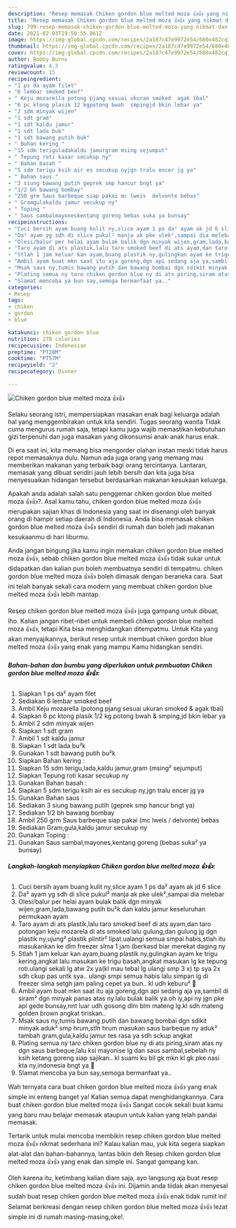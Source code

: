 ```yaml
---
description: "Resep memasak Chiken gordon blue melted moza 👍👍 yang nikmat dan Mudah Dibuat"
title: "Resep memasak Chiken gordon blue melted moza 👍👍 yang nikmat dan Mudah Dibuat"
slug: 799-resep-memasak-chiken-gordon-blue-melted-moza-yang-nikmat-dan-mudah-dibuat
date: 2021-02-03T19:50:55.861Z
image: https://img-global.cpcdn.com/recipes/2a187c47e9972e54/680x482cq70/chiken-gordon-blue-melted-moza-👍👍-foto-resep-utama.jpg
thumbnail: https://img-global.cpcdn.com/recipes/2a187c47e9972e54/680x482cq70/chiken-gordon-blue-melted-moza-👍👍-foto-resep-utama.jpg
cover: https://img-global.cpcdn.com/recipes/2a187c47e9972e54/680x482cq70/chiken-gordon-blue-melted-moza-👍👍-foto-resep-utama.jpg
author: Bobby Burns
ratingvalue: 4.3
reviewcount: 15
recipeingredient:
- "1 ps da ayam filet"
- "6 lembar smoked beef"
- " Keju mozarella potong pjang sesuai ukuran smoked  agak tbal"
- "6 pc ktong plasik 12 kgpotong bwah  smpingjd bkin lebar ya"
- "2 sdm minyak wijen"
- "1 sdt gram"
- "1 sdt kaldu jamur"
- "1 sdt lada buk"
- "1 sdt bawang putih buk"
- " Bahan kering "
- "15 sdm teriguladakaldu jamurgram msing sejumput"
- " Tepung roti kasar secukup ny"
- " Bahan basah "
- "5 sdm terigu ksih air es secukup nyjgn tralu encer jg ya"
- " Bahan saus "
- "3 siung bawang putih geprek smp hancur bngt ya"
- "1/2 bh bawang bombay"
- "250 grm Saus barbeque siap pakai mc lweis  delvonte bebas"
- " Gramgulakaldu jamur secukup ny"
- " Toping "
- " Saus sambalmayoneskentang goreng bebas suka ya bunsay"
recipeinstructions:
- "Cuci bersih ayam buang kulit ny,slice ayam 1 ps da² ayam ak jd 6 slice"
- "Da² ayam yg sdh di slice pukul² manja ak pke ulek²,sampai dia melebar"
- "Olesi/balur per helai ayam bulak balik dgn minyak wijen,gram,lada,bawang putih bu²k dan kaldu jamur keseluruhan permukaan ayam"
- "Taro ayam di ats plastik,lalu taro smoked beef di ats ayam,dan taro potongan keju mozarela di ats smoked lalu gulung,dan gulung jg dgn plastik ny,ujung² plastik plintir² lipat.ualangi semua smpai habis,stlah itu masukankan ke dlm freezer slma 1 jam (berkasd biar merekat daging ny"
- "Stlah 1 jam keluar kan ayam,buang plastik ny,gulingkan ayam ke trigu kering,angkat lalu masukan ke trigu basah,angkat masukan lg ke tepung roti.ulangi sekali lg atw 2x ya(kl mau tebal lg ulangi smp 3 x) tp sya 2x sdh ckup pas untk sya.. ulangi smpi semua habis lalu simpan lg di freezer slma setgh jam paling cepet ya bun.. kl udh keburu² 😬"
- "Ambil ayam buat mkn saat itu aja goreng,dgn api sedang aja ya,sambil di siram² dgn minyak panas atas ny.lalu bulak balik ya.oh iy,api ny jgn pke api gede bunsay,nnt luar udh gosong dlm blm mateng lg.kl sdh mateng golden brown angkat tiriskan.."
- "Msak saus ny,tumis bawang putih dan bawang bombai dgn sdikit minyak aduk² smp hrum,stlh hrum masukan saus barbeque ny aduk² tambah gram,gula,kaldu jamur tes rasa ya sdh sckup angkat"
- "Plating semua ny taro chiken gordon blue ny di ats piring,siram atas ny dgn saus barbeque,lalu ksi mayonise lg dan saus sambal,sebelah ny ksih ketang goreng siap sajikan.. kl suami ku bil gk mkn kl gk pke nasi kta ny,indonesia bngt ya 🤭"
- "Slamat mencoba ya bun say,semoga bermanfaat ya.."
categories:
- Resep
tags:
- chiken
- gordon
- blue

katakunci: chiken gordon blue 
nutrition: 270 calories
recipecuisine: Indonesian
preptime: "PT28M"
cooktime: "PT57M"
recipeyield: "2"
recipecategory: Dinner

---
```



![Chiken gordon blue melted moza 👍👍](https://img-global.cpcdn.com/recipes/2a187c47e9972e54/680x482cq70/chiken-gordon-blue-melted-moza-👍👍-foto-resep-utama.jpg)

Selaku seorang istri, mempersiapkan masakan enak bagi keluarga adalah hal yang menggembirakan untuk kita sendiri. Tugas seorang  wanita Tidak cuma mengurus rumah saja, tetapi kamu juga wajib memastikan kebutuhan gizi terpenuhi dan juga masakan yang dikonsumsi anak-anak harus enak.

Di era  saat ini, kita memang bisa mengorder olahan instan meski tidak harus repot memasaknya dulu. Namun ada juga orang yang memang mau memberikan makanan yang terbaik bagi orang tercintanya. Lantaran, memasak yang dibuat sendiri jauh lebih bersih dan kita juga bisa menyesuaikan hidangan tersebut berdasarkan makanan kesukaan keluarga. 



Apakah anda adalah salah satu penggemar chiken gordon blue melted moza 👍👍?. Asal kamu tahu, chiken gordon blue melted moza 👍👍 merupakan sajian khas di Indonesia yang saat ini disenangi oleh banyak orang di hampir setiap daerah di Indonesia. Anda bisa memasak chiken gordon blue melted moza 👍👍 sendiri di rumah dan boleh jadi makanan kesukaanmu di hari liburmu.

Anda jangan bingung jika kamu ingin memakan chiken gordon blue melted moza 👍👍, sebab chiken gordon blue melted moza 👍👍 tidak sukar untuk didapatkan dan kalian pun boleh membuatnya sendiri di tempatmu. chiken gordon blue melted moza 👍👍 boleh dimasak dengan beraneka cara. Saat ini telah banyak sekali cara modern yang membuat chiken gordon blue melted moza 👍👍 lebih mantap.

Resep chiken gordon blue melted moza 👍👍 juga gampang untuk dibuat, lho. Kalian jangan ribet-ribet untuk membeli chiken gordon blue melted moza 👍👍, tetapi Kita bisa menghidangkan ditempatmu. Untuk Kita yang akan menyajikannya, berikut resep untuk membuat chiken gordon blue melted moza 👍👍 yang enak yang mampu Kamu hidangkan sendiri.

<!--inarticleads1-->

##### Bahan-bahan dan bumbu yang diperlukan untuk pembuatan Chiken gordon blue melted moza 👍👍:

1. Siapkan 1 ps da² ayam filet
1. Sediakan 6 lembar smoked beef
1. Ambil  Keju mozarella (potong pjang sesuai ukuran smoked &amp; agak tbal)
1. Siapkan 6 pc ktong plasik 1/2 kg.potong bwah &amp; smping,jd bkin lebar ya
1. Ambil 2 sdm minyak wijen
1. Siapkan 1 sdt gram
1. Ambil 1 sdt kaldu jamur
1. Siapkan 1 sdt lada bu²k
1. Gunakan 1 sdt bawang putih bu²k
1. Siapkan  Bahan kering :
1. Siapkan 15 sdm terigu,lada,kaldu jamur,gram (msing² sejumput)
1. Siapkan  Tepung roti kasar secukup ny
1. Gunakan  Bahan basah :
1. Siapkan 5 sdm terigu ksih air es secukup ny,jgn tralu encer jg ya
1. Gunakan  Bahan saus :
1. Sediakan 3 siung bawang putih (geprek smp hancur bngt ya)
1. Sediakan 1/2 bh bawang bombay
1. Ambil 250 grm Saus barbeque siap pakai (mc lweis / delvonte) bebas
1. Sediakan  Gram,gula,kaldu jamur secukup ny
1. Gunakan  Toping :
1. Gunakan  Saus sambal,mayones,kentang goreng (bebas suka² ya bunsay)




<!--inarticleads2-->

##### Langkah-langkah menyiapkan Chiken gordon blue melted moza 👍👍:

1. Cuci bersih ayam buang kulit ny,slice ayam 1 ps da² ayam ak jd 6 slice
1. Da² ayam yg sdh di slice pukul² manja ak pke ulek²,sampai dia melebar
1. Olesi/balur per helai ayam bulak balik dgn minyak wijen,gram,lada,bawang putih bu²k dan kaldu jamur keseluruhan permukaan ayam
1. Taro ayam di ats plastik,lalu taro smoked beef di ats ayam,dan taro potongan keju mozarela di ats smoked lalu gulung,dan gulung jg dgn plastik ny,ujung² plastik plintir² lipat.ualangi semua smpai habis,stlah itu masukankan ke dlm freezer slma 1 jam (berkasd biar merekat daging ny
1. Stlah 1 jam keluar kan ayam,buang plastik ny,gulingkan ayam ke trigu kering,angkat lalu masukan ke trigu basah,angkat masukan lg ke tepung roti.ulangi sekali lg atw 2x ya(kl mau tebal lg ulangi smp 3 x) tp sya 2x sdh ckup pas untk sya.. ulangi smpi semua habis lalu simpan lg di freezer slma setgh jam paling cepet ya bun.. kl udh keburu² 😬
1. Ambil ayam buat mkn saat itu aja goreng,dgn api sedang aja ya,sambil di siram² dgn minyak panas atas ny.lalu bulak balik ya.oh iy,api ny jgn pke api gede bunsay,nnt luar udh gosong dlm blm mateng lg.kl sdh mateng golden brown angkat tiriskan..
1. Msak saus ny,tumis bawang putih dan bawang bombai dgn sdikit minyak aduk² smp hrum,stlh hrum masukan saus barbeque ny aduk² tambah gram,gula,kaldu jamur tes rasa ya sdh sckup angkat
1. Plating semua ny taro chiken gordon blue ny di ats piring,siram atas ny dgn saus barbeque,lalu ksi mayonise lg dan saus sambal,sebelah ny ksih ketang goreng siap sajikan.. kl suami ku bil gk mkn kl gk pke nasi kta ny,indonesia bngt ya 🤭
1. Slamat mencoba ya bun say,semoga bermanfaat ya..




Wah ternyata cara buat chiken gordon blue melted moza 👍👍 yang enak simple ini enteng banget ya! Kalian semua dapat menghidangkannya. Cara buat chiken gordon blue melted moza 👍👍 Sangat cocok sekali buat kamu yang baru mau belajar memasak ataupun untuk kalian yang telah pandai memasak.

Tertarik untuk mulai mencoba membikin resep chiken gordon blue melted moza 👍👍 nikmat sederhana ini? Kalau kalian mau, yuk kita segera siapkan alat-alat dan bahan-bahannya, lantas bikin deh Resep chiken gordon blue melted moza 👍👍 yang enak dan simple ini. Sangat gampang kan. 

Oleh karena itu, ketimbang kalian diam saja, ayo langsung aja buat resep chiken gordon blue melted moza 👍👍 ini. Dijamin anda tiidak akan menyesal sudah buat resep chiken gordon blue melted moza 👍👍 enak tidak rumit ini! Selamat berkreasi dengan resep chiken gordon blue melted moza 👍👍 lezat simple ini di rumah masing-masing,oke!.

